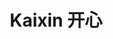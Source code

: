 ---
title: Kaixin 开心
role: Dogtor
avatar_filename: avatar.jpg
bio: ""

user_groups:
          - iSecurity
---